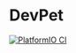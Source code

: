 # DevPet

[![PlatformIO CI](https://github.com/AFCMS/devpet/actions/workflows/platformio.yml/badge.svg)](https://github.com/AFCMS/devpet/actions/workflows/platformio.yml)
